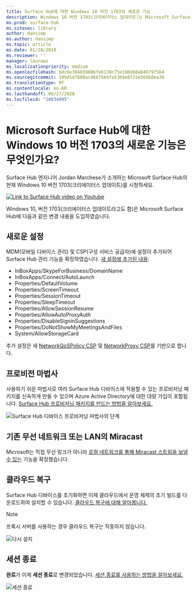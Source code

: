 ```yaml
---
title: Surface Hub에 대한 Windows 10 버전 1703의 새로운 기능
description: Windows 10 버전 1703(크리에이터스 업데이트)는 Microsoft Surface Hub에 새로운 기능을 제공합니다.
ms.prod: surface-hub
ms.sitesec: library
author: dansimp
ms.author: dansimp
ms.topic: article
ms.date: 01/18/2018
ms.reviewer: ''
manager: laurawi
ms.localizationpriority: medium
ms.openlocfilehash: bdc6e384839606fe6138c75e190d68a84679f5b4
ms.sourcegitcommit: 109d1d7608ac4667564fa5369e8722e569b8ea36
ms.translationtype: MT
ms.contentlocale: ko-KR
ms.lasthandoff: 06/27/2020
ms.locfileid: "10834895"
---
```

# Microsoft Surface Hub에 대한 Windows 10 버전 1703의 새로운 기능은 무엇인가요?

Surface Hub 엔지니어 Jordan Marchese가 소개하는 Microsoft Surface Hub의 현재 Windows 10 버전 1703(크리에이터스 업데이트)를 시청하세요. 

<a href="https://www.youtube.com/watch?v=R8tX10VIgq0" target="_blank"> <img src="images/whats-new-video-thumbnail.png" alt="Link to Surface Hub video on Youtube" /></a>

Windows 10, 버전 1703(크리에이터스 업데이트라고도 함)은 Microsoft Surface Hub에 다음과 같은 변경 내용을 도입하였습니다.

## 새로운 설정

MDM(모바일 디바이스 관리) 및 CSP(구성 서비스 공급자)에 설정이 추가되어 Surface Hub 관리 기능을 확장하였습니다. [새 설정에 추가된 내용](manage-settings-with-mdm-for-surface-hub.md):

- InBoxApps/SkypeForBusiness/DomainName
- InBoxApps/Connect/AutoLaunch
- Properties/DefaultVolume
- Properties/ScreenTimeout
- Properties/SessionTimeout
- Properties/SleepTimeout
- Properties/AllowSessionResume
- Properties/AllowAutoProxyAuth
- Properties/DisableSigninSuggestions
- Properties/DoNotShowMyMeetingsAndFiles
- System/AllowStorageCard

추가 설정은 새 [NetworkQoSPolicy CSP](https://msdn.microsoft.com/windows/hardware/commercialize/customize/mdm/networkqospolicy-csp) 및 [NetworkProxy CSP](https://msdn.microsoft.com/windows/hardware/commercialize/customize/mdm/networkproxy-csp)를 기반으로 합니다.
</br>

## 프로비전 마법사

사용하기 쉬운 마법사로 여러 Surface Hub 디바이스에 적용할 수 있는 프로비저닝 패키지를 신속하게 만들 수 있으며 Azure Active Directory에 대한 대량 가입이 포함됩니다. [Surface Hub 프로비저닝 패키지를 만드는 방법을 알아보세요.](provisioning-packages-for-certificates-surface-hub.md)

![Surface Hub 디바이스 프로비저닝 마법사의 단계](images/wcd-wizard.png)
    
## 기존 무선 네트워크 또는 LAN의 Miracast 

Microsoft는 직접 무선 링크가 아니라 [로컬 네트워크를 통해 Miracast 스트림을 보낼 수 있는](miracast-over-infrastructure.md) 기능을 확장했습니다. 
    
## 클라우드 복구

Surface Hub 디바이스를 초기화하면 이제 클라우드에서 운영 체제의 초기 빌드를 다운로드하여 설치할 수 있습니다. [클라우드 복구에 대해 알아봅니다.](device-reset-surface-hub.md#cloud-recovery)

>[!NOTE]
>프록시 서버를 사용하는 경우 클라우드 복구는 작동하지 않습니다.
    
![다시 설치](images/reinstall.png)
    
## 세션 종료

**완료**가 이제 **세션 종료**로 변경되었습니다. [세션 종료를 사용하는 방법을 알아보세요.](i-am-done-finishing-your-surface-hub-meeting.md) 

![세션 종료](images/end-session.png)



 

 

